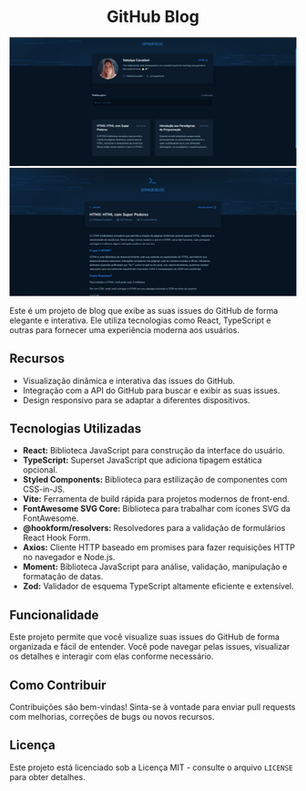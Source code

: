 <h1 align="center">GitHub Blog</h1>

<p align="center">
  <img src ="./src/assets/Untitled.png">
  <img src ="./src/assets/Untitled (1).png">
</p>

<p>
  Este é um projeto de blog que exibe as suas issues do GitHub de forma elegante e interativa. Ele utiliza tecnologias como React, TypeScript e outras para fornecer uma experiência moderna aos usuários.
</p>

<h2>Recursos</h2>
<ul>
  <li>Visualização dinâmica e interativa das issues do GitHub.</li>
  <li>Integração com a API do GitHub para buscar e exibir as suas issues.</li>
  <li>Design responsivo para se adaptar a diferentes dispositivos.</li>
</ul>

<h2>Tecnologias Utilizadas</h2>
<ul>
  <li><strong>React:</strong> Biblioteca JavaScript para construção da interface do usuário.</li>
  <li><strong>TypeScript:</strong> Superset JavaScript que adiciona tipagem estática opcional.</li>
  <li><strong>Styled Components:</strong> Biblioteca para estilização de componentes com CSS-in-JS.</li>
  <li><strong>Vite:</strong> Ferramenta de build rápida para projetos modernos de front-end.</li>
  <li><strong>FontAwesome SVG Core:</strong> Biblioteca para trabalhar com ícones SVG da FontAwesome.</li>
  <li><strong>@hookform/resolvers:</strong> Resolvedores para a validação de formulários React Hook Form.</li>
  <li><strong>Axios:</strong> Cliente HTTP baseado em promises para fazer requisições HTTP no navegador e Node.js.</li>
  <li><strong>Moment:</strong> Biblioteca JavaScript para análise, validação, manipulação e formatação de datas.</li>
  <li><strong>Zod:</strong> Validador de esquema TypeScript altamente eficiente e extensível.</li>
</ul>

<h2>Funcionalidade</h2>
<p>
  Este projeto permite que você visualize suas issues do GitHub de forma organizada e fácil de entender. Você pode navegar pelas issues, visualizar os detalhes e interagir com elas conforme necessário.
</p>

<h2>Como Contribuir</h2>
<p>
  Contribuições são bem-vindas! Sinta-se à vontade para enviar pull requests com melhorias, correções de bugs ou novos recursos.
</p>

<h2>Licença</h2>
<p>
  Este projeto está licenciado sob a Licença MIT - consulte o arquivo <code>LICENSE</code> para obter detalhes.
</p>
